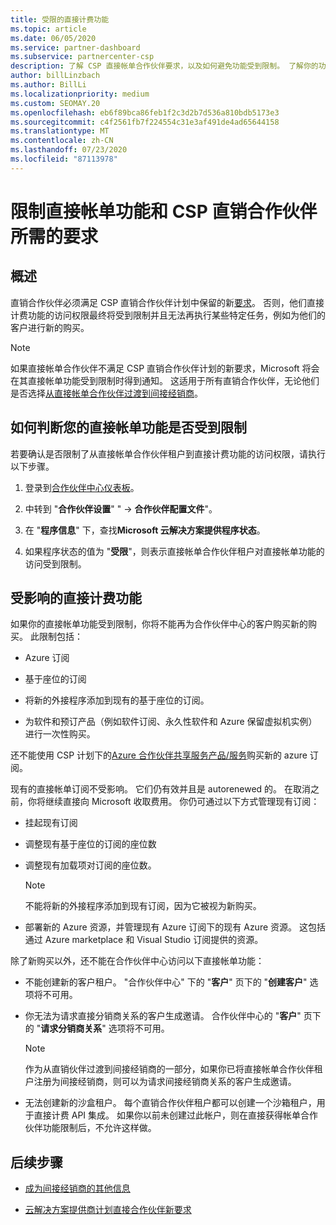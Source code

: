```yaml
---
title: 受限的直接计费功能
ms.topic: article
ms.date: 06/05/2020
ms.service: partner-dashboard
ms.subservice: partnercenter-csp
description: 了解 CSP 直接帐单合作伙伴要求，以及如何避免功能受到限制。 了解你的功能是否受到限制。
author: billLinzbach
ms.author: BillLi
ms.localizationpriority: medium
ms.custom: SEOMAY.20
ms.openlocfilehash: eb6f89bca86feb1f2c3d2b7d536a810bdb5173e3
ms.sourcegitcommit: c4f2561fb7f224554c31e3af491de4ad65644158
ms.translationtype: MT
ms.contentlocale: zh-CN
ms.lasthandoff: 07/23/2020
ms.locfileid: "87113978"
---
```

# <a name="restricted-direct-bill-capabilities-and-the-requirements-needed-for-csp-direct-bill-partners"></a>限制直接帐单功能和 CSP 直销合作伙伴所需的要求  

## <a name="overview"></a>概述

直销合作伙伴必须满足 CSP 直销合作伙伴计划中保留的新[要求](direct-partner-new-requirements.md)。 否则，他们直接计费功能的访问权限最终将受到限制并且无法再执行某些特定任务，例如为他们的客户进行新的购买。

> [!Note]
> 如果直接帐单合作伙伴不满足 CSP 直销合作伙伴计划的新要求，Microsoft 将会在其直接帐单功能受到限制时得到通知。 这适用于所有直销合作伙伴，无论他们是否选择[从直接帐单合作伙伴过渡到间接经销商](transition-direct-to-indirect.md)。  

## <a name="how-to-tell-if-your-direct-bill-capabilities-has-been-restricted"></a>如何判断您的直接帐单功能是否受到限制

若要确认是否限制了从直接帐单合作伙伴租户到直接计费功能的访问权限，请执行以下步骤。

1. 登录到[合作伙伴中心仪表板](https://partner.microsoft.com/dashboard)。

2. 中转到 "**合作伙伴设置**" "  ->  **合作伙伴配置文件**"。

3. 在 "**程序信息**" 下，查找**Microsoft 云解决方案提供程序状态**。

4. 如果程序状态的值为 "**受限**"，则表示直接帐单合作伙伴租户对直接帐单功能的访问受到限制。

## <a name="affected-direct-bill-capabilities"></a>受影响的直接计费功能

如果你的直接帐单功能受到限制，你将不能再为合作伙伴中心的客户购买新的购买。 此限制包括：

- Azure 订阅

- 基于座位的订阅

- 将新的外接程序添加到现有的基于座位的订阅。

- 为软件和预订产品（例如软件订阅、永久性软件和 Azure 保留虚拟机实例）进行一次性购买。

还不能使用 CSP 计划下的[Azure 合作伙伴共享服务产品/服务](shared-services.md)购买新的 azure 订阅。

现有的直接帐单订阅不受影响。 它们仍有效并且是 autorenewed 的。 在取消之前，你将继续直接向 Microsoft 收取费用。 你仍可通过以下方式管理现有订阅：

- 挂起现有订阅

- 调整现有基于座位的订阅的座位数

- 调整现有加载项对订阅的座位数。 
 
    >[!Note] 
    >不能将新的外接程序添加到现有订阅，因为它被视为新购买。

- 部署新的 Azure 资源，并管理现有 Azure 订阅下的现有 Azure 资源。 这包括通过 Azure marketplace 和 Visual Studio 订阅提供的资源。

除了新购买以外，还不能在合作伙伴中心访问以下直接帐单功能：

- 不能创建新的客户租户。 "合作伙伴中心" 下的 "**客户**" 页下的 "**创建客户**" 选项将不可用。

- 你无法为请求直接分销商关系的客户生成邀请。 合作伙伴中心的 "**客户**" 页下的 "**请求分销商关系**" 选项将不可用。

    >[!NOTE]
    >作为从直销伙伴过渡到间接经销商的一部分，如果你已将直接帐单合作伙伴租户注册为间接经销商，则可以为请求间接经销商关系的客户生成邀请。

- 无法创建新的沙盒租户。 每个直销合作伙伴租户都可以创建一个沙箱租户，用于直接计费 API 集成。 如果你以前未创建过此帐户，则在直接获得帐单合作伙伴功能限制后，不允许这样做。  

## <a name="next-steps"></a>后续步骤

- [成为间接经销商的其他信息](https://assetsprod.microsoft.com/csp-directbill-to-indirect-transition.pdf)

- [云解决方案提供商计划直接合作伙伴新要求](direct-partner-new-requirements.md)